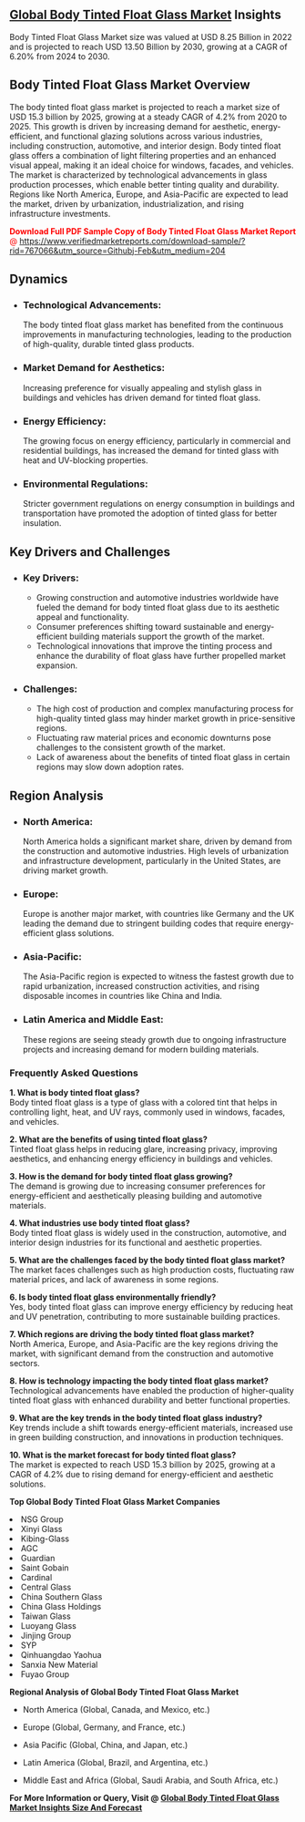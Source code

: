 <h2><a href="https://www.verifiedmarketreports.com/download-sample/?rid=767066&amp;utm_source=Githubj&amp;utm_medium=204" target="_blank">Global Body Tinted Float Glass Market</a> Insights</h2><p>Body Tinted Float Glass Market size was valued at USD 8.25 Billion in 2022 and is projected to reach USD 13.50 Billion by 2030, growing at a CAGR of 6.20% from 2024 to 2030.</p><p><h2>Body Tinted Float Glass Market Overview</h2> <p>The body tinted float glass market is projected to reach a market size of USD 15.3 billion by 2025, growing at a steady CAGR of 4.2% from 2020 to 2025. This growth is driven by increasing demand for aesthetic, energy-efficient, and functional glazing solutions across various industries, including construction, automotive, and interior design. Body tinted float glass offers a combination of light filtering properties and an enhanced visual appeal, making it an ideal choice for windows, facades, and vehicles. The market is characterized by technological advancements in glass production processes, which enable better tinting quality and durability. Regions like North America, Europe, and Asia-Pacific are expected to lead the market, driven by urbanization, industrialization, and rising infrastructure investments. <br><p><span class=""><span style="color: #ff0000;"><strong>Download Full PDF Sample Copy of Body Tinted Float Glass Market Report</strong> @ </span><a href="https://www.verifiedmarketreports.com/download-sample/?rid=767066&amp;utm_source=Githubj-Feb&amp;utm_medium=204" target="_blank">https://www.verifiedmarketreports.com/download-sample/?rid=767066&amp;utm_source=Githubj-Feb&amp;utm_medium=204</a></span></p></p> <h2>Dynamics</h2> <ul> <li><h3>Technological Advancements:</h3> The body tinted float glass market has benefited from the continuous improvements in manufacturing technologies, leading to the production of high-quality, durable tinted glass products.</li> <li><h3>Market Demand for Aesthetics:</h3> Increasing preference for visually appealing and stylish glass in buildings and vehicles has driven demand for tinted float glass.</li> <li><h3>Energy Efficiency:</h3> The growing focus on energy efficiency, particularly in commercial and residential buildings, has increased the demand for tinted glass with heat and UV-blocking properties.</li> <li><h3>Environmental Regulations:</h3> Stricter government regulations on energy consumption in buildings and transportation have promoted the adoption of tinted glass for better insulation.</li> </ul> <h2>Key Drivers and Challenges</h2> <ul> <li><h3>Key Drivers:</h3> <ul> <li>Growing construction and automotive industries worldwide have fueled the demand for body tinted float glass due to its aesthetic appeal and functionality.</li> <li>Consumer preferences shifting toward sustainable and energy-efficient building materials support the growth of the market.</li> <li>Technological innovations that improve the tinting process and enhance the durability of float glass have further propelled market expansion.</li> </ul> </li> <li><h3>Challenges:</h3> <ul> <li>The high cost of production and complex manufacturing process for high-quality tinted glass may hinder market growth in price-sensitive regions.</li> <li>Fluctuating raw material prices and economic downturns pose challenges to the consistent growth of the market.</li> <li>Lack of awareness about the benefits of tinted float glass in certain regions may slow down adoption rates.</li> </ul> </li> </ul> <h2>Region Analysis</h2> <ul> <li><h3>North America:</h3> North America holds a significant market share, driven by demand from the construction and automotive industries. High levels of urbanization and infrastructure development, particularly in the United States, are driving market growth.</li> <li><h3>Europe:</h3> Europe is another major market, with countries like Germany and the UK leading the demand due to stringent building codes that require energy-efficient glass solutions.</li> <li><h3>Asia-Pacific:</h3> The Asia-Pacific region is expected to witness the fastest growth due to rapid urbanization, increased construction activities, and rising disposable incomes in countries like China and India.</li> <li><h3>Latin America and Middle East:</h3> These regions are seeing steady growth due to ongoing infrastructure projects and increasing demand for modern building materials.</li> </ul> <h3>Frequently Asked Questions</h3> <p><strong>1. What is body tinted float glass?</strong><br>Body tinted float glass is a type of glass with a colored tint that helps in controlling light, heat, and UV rays, commonly used in windows, facades, and vehicles.</p> <p><strong>2. What are the benefits of using tinted float glass?</strong><br>Tinted float glass helps in reducing glare, increasing privacy, improving aesthetics, and enhancing energy efficiency in buildings and vehicles.</p> <p><strong>3. How is the demand for body tinted float glass growing?</strong><br>The demand is growing due to increasing consumer preferences for energy-efficient and aesthetically pleasing building and automotive materials.</p> <p><strong>4. What industries use body tinted float glass?</strong><br>Body tinted float glass is widely used in the construction, automotive, and interior design industries for its functional and aesthetic properties.</p> <p><strong>5. What are the challenges faced by the body tinted float glass market?</strong><br>The market faces challenges such as high production costs, fluctuating raw material prices, and lack of awareness in some regions.</p> <p><strong>6. Is body tinted float glass environmentally friendly?</strong><br>Yes, body tinted float glass can improve energy efficiency by reducing heat and UV penetration, contributing to more sustainable building practices.</p> <p><strong>7. Which regions are driving the body tinted float glass market?</strong><br>North America, Europe, and Asia-Pacific are the key regions driving the market, with significant demand from the construction and automotive sectors.</p> <p><strong>8. How is technology impacting the body tinted float glass market?</strong><br>Technological advancements have enabled the production of higher-quality tinted float glass with enhanced durability and better functional properties.</p> <p><strong>9. What are the key trends in the body tinted float glass industry?</strong><br>Key trends include a shift towards energy-efficient materials, increased use in green building construction, and innovations in production techniques.</p> <p><strong>10. What is the market forecast for body tinted float glass?</strong><br>The market is expected to reach USD 15.3 billion by 2025, growing at a CAGR of 4.2% due to rising demand for energy-efficient and aesthetic solutions.</p> </p><p><strong>Top Global Body Tinted Float Glass Market Companies</strong></p><div data-test-id=""><p><li>NSG Group</li><li> Xinyi Glass</li><li> Kibing-Glass</li><li> AGC</li><li> Guardian</li><li> Saint Gobain</li><li> Cardinal</li><li> Central Glass</li><li> China Southern Glass</li><li> China Glass Holdings</li><li> Taiwan Glass</li><li> Luoyang Glass</li><li> Jinjing Group</li><li> SYP</li><li> Qinhuangdao Yaohua</li><li> Sanxia New Material</li><li> Fuyao Group</li></p><div><strong>Regional Analysis of&nbsp;Global Body Tinted Float Glass Market</strong></div><ul><li dir="ltr"><p dir="ltr">North America&nbsp;(Global, Canada, and Mexico, etc.)</p></li><li dir="ltr"><p dir="ltr">Europe (Global, Germany, and France, etc.)</p></li><li dir="ltr"><p dir="ltr">Asia Pacific&nbsp;(Global, China, and Japan, etc.)</p></li><li dir="ltr"><p dir="ltr">Latin America&nbsp;(Global, Brazil, and Argentina, etc.)</p></li><li dir="ltr">Middle East and Africa&nbsp;(Global, Saudi Arabia, and South Africa, etc.)</li></ul><p><strong>For More Information or Query, Visit @&nbsp;</strong><strong><a href="https://www.verifiedmarketreports.com/product/body-tinted-float-glass-market/?utm_source=Githubj&amp;utm_medium=204" target="_blank">Global Body Tinted Float Glass Market Insights Size And Forecast</a></strong></p></div>
